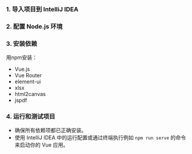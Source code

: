 ### 1. 导入项目到 IntelliJ IDEA

### 2. 配置 Node.js 环境

### 3. 安装依赖

用npm安装：

- Vue.js 
- Vue Router
- element-ui
- xlsx
- html2canvas
- jspdf

### 4. 运行和测试项目

- 确保所有依赖项都已正确安装。
- 使用 IntelliJ IDEA 中的运行配置或通过终端执行例如 `npm run serve` 的命令来启动你的 Vue 应用。